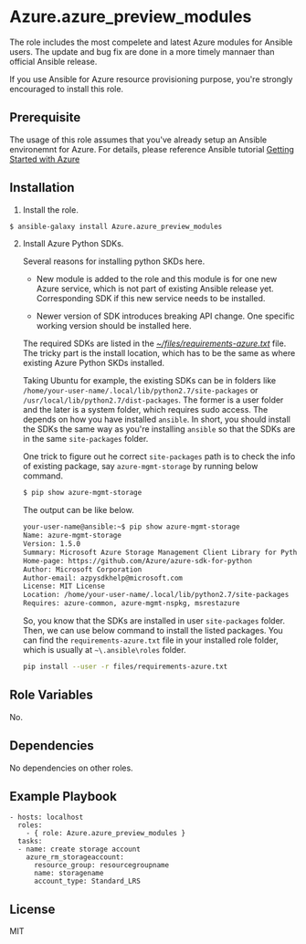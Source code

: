Azure.azure_preview_modules
=========

The role includes the most compelete and latest Azure modules for Ansible users. The update and bug fix are done in a more timely mannaer than official Ansible release. 

If you use Ansible for Azure resource provisioning purpose, you're strongly encouraged to install this role. 

Prerequisite
------------

The usage of this role assumes that you've already setup an Ansible environemnt for Azure. For details, please reference Ansible tutorial [Getting Started with Azure](http://docs.ansible.com/ansible/latest/guide_azure.html)


Installation
------------

1. Install the role.

  ``` bash
  $ ansible-galaxy install Azure.azure_preview_modules
  ```

2. Install Azure Python SDKs.

    Several reasons for installing python SKDs here.

    - New module is added to the role and this module is for one new Azure service, which is not part of existing Ansible release yet. Corresponding SDK if this new service needs to be installed.

    - Newer version of SDK introduces breaking API change. One specific working version should be installed here.

    The required SDKs are listed in the *[~/files/requirements-azure.txt](files/requirements-azure.txt)* file. The tricky part is the install location, which has to be the same as where existing Azure Python SKDs installed. 

    Taking Ubuntu for example, the existing SDKs can be in folders like
    `/home/your-user-name/.local/lib/python2.7/site-packages` or `/usr/local/lib/python2.7/dist-packages`. The former is a user folder and the later is a system folder, which requires sudo access. The depends on how you have installed `ansible`. In short, you should install the SDKs the same way as you're installing `ansible` so that the SDKs are in the same `site-packages` folder. 

    One trick to figure out he correct `site-packages` path is to check the info of existing package, say `azure-mgmt-storage` by running below command.

      ``` bash
      $ pip show azure-mgmt-storage
      ```

    The output can be like below. 

    ``` bash
    your-user-name@ansible:~$ pip show azure-mgmt-storage
    Name: azure-mgmt-storage
    Version: 1.5.0
    Summary: Microsoft Azure Storage Management Client Library for Python
    Home-page: https://github.com/Azure/azure-sdk-for-python
    Author: Microsoft Corporation
    Author-email: azpysdkhelp@microsoft.com
    License: MIT License
    Location: /home/your-user-name/.local/lib/python2.7/site-packages
    Requires: azure-common, azure-mgmt-nspkg, msrestazure
    ```

    So, you know that the SDKs are installed in user `site-packages` folder. Then, we can use below command to install the listed packages. You can find the `requirements-azure.txt` file in your installed role folder, which is usually at `~\.ansible\roles` folder.

    ``` bash
    pip install --user -r files/requirements-azure.txt
    ```

Role Variables
--------------

No.

Dependencies
------------

No dependencies on other roles.

Example Playbook
----------------

    - hosts: localhost
      roles:
        - { role: Azure.azure_preview_modules }
      tasks:
      - name: create storage account
        azure_rm_storageaccount:
          resource_group: resourcegroupname
          name: storagename
          account_type: Standard_LRS

License
-------
MIT
